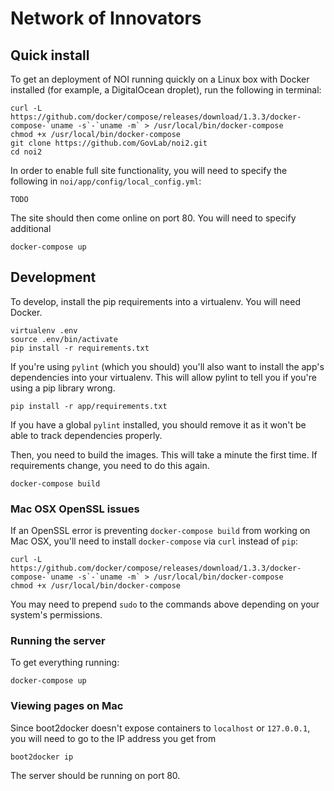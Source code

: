 # Network of Innovators

## Quick install

To get an deployment of NOI running quickly on a Linux box with Docker
installed (for example, a DigitalOcean droplet), run the following in terminal:

    curl -L https://github.com/docker/compose/releases/download/1.3.3/docker-compose-`uname -s`-`uname -m` > /usr/local/bin/docker-compose
    chmod +x /usr/local/bin/docker-compose
    git clone https://github.com/GovLab/noi2.git
    cd noi2

In order to enable full site functionality, you will need to specify the
following in `noi/app/config/local_config.yml`:

    TODO

The site should then come online on port 80.  You will need to specify
additional

    docker-compose up

## Development

To develop, install the pip requirements into a virtualenv.  You will need
Docker.

    virtualenv .env
    source .env/bin/activate
    pip install -r requirements.txt

If you're using `pylint` (which you should) you'll also want to install the
app's dependencies into your virtualenv.  This will allow pylint to tell you if
you're using a pip library wrong.

    pip install -r app/requirements.txt

If you have a global `pylint` installed, you should remove it as it won't be
able to track dependencies properly.

Then, you need to build the images.  This will take a minute the first time.
If requirements change, you need to do this again.

    docker-compose build

### Mac OSX OpenSSL issues

If an OpenSSL error is preventing `docker-compose build` from working on Mac
OSX, you'll need to install `docker-compose` via `curl` instead of `pip`:

    curl -L https://github.com/docker/compose/releases/download/1.3.3/docker-compose-`uname -s`-`uname -m` > /usr/local/bin/docker-compose
    chmod +x /usr/local/bin/docker-compose

You may need to prepend `sudo` to the commands above depending on your system's
permissions.

### Running the server

To get everything running:

    docker-compose up

### Viewing pages on Mac

Since boot2docker doesn't expose containers to `localhost` or `127.0.0.1`, you
will need to go to the IP address you get from

    boot2docker ip

The server should be running on port 80.
